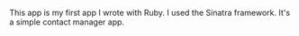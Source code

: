 
This app is my first app I wrote with Ruby. I used the Sinatra framework. It's a simple contact manager app.
